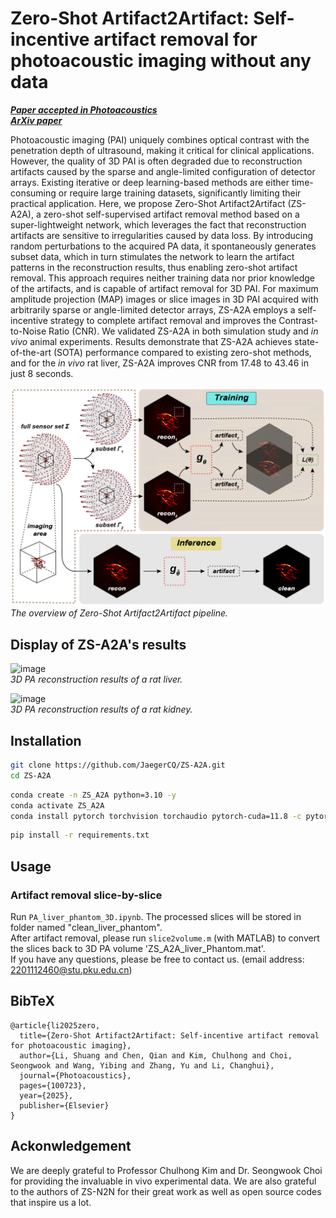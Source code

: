 # Zero-Shot Artifact2Artifact: Self-incentive artifact removal for photoacoustic imaging without any data

[***Paper accepted in Photoacoustics***](https://doi.org/10.1016/j.pacs.2025.100723)   
[***ArXiv paper***](https://arxiv.org/abs/2412.14873)

Photoacoustic imaging (PAI) uniquely combines optical contrast with the penetration depth of ultrasound, making it critical for clinical applications. However, the quality of 3D PAI is often degraded due to reconstruction artifacts caused by the sparse and angle-limited configuration of detector arrays. Existing iterative or deep learning-based methods are either time-consuming or require large training datasets, significantly limiting their practical application. Here, we propose Zero-Shot Artifact2Artifact (ZS-A2A), a zero-shot self-supervised artifact removal method based on a super-lightweight network, which leverages the fact that reconstruction artifacts are sensitive to irregularities caused by data loss. By introducing random perturbations to the acquired PA data, it spontaneously generates subset data, which in turn stimulates the network to learn the artifact patterns in the reconstruction results, thus enabling zero-shot artifact removal. This approach requires neither training data nor prior knowledge of the artifacts, and is capable of artifact removal for 3D PAI. For maximum amplitude projection (MAP) images or slice images in 3D PAI acquired with arbitrarily sparse or angle-limited detector arrays, ZS-A2A employs a self-incentive strategy to complete artifact removal and improves the Contrast-to-Noise Ratio (CNR). We validated ZS-A2A in both simulation study and _in vivo_ animal experiments. Results demonstrate that ZS-A2A achieves state-of-the-art (SOTA) performance compared to existing zero-shot methods, and for the _in vivo_ rat liver, ZS-A2A improves CNR from 17.48 to 43.46 in just 8 seconds.     
      

![image](https://github.com/JaegerCQ/ZS-A2A/blob/main/fig/pipeline.png)      
_The overview of Zero-Shot Artifact2Artifact pipeline._       

## Display of ZS-A2A's results

![image](https://github.com/JaegerCQ/ZS-A2A/blob/main/fig/liver.gif)        
_3D PA reconstruction results of a rat liver._         


![image](https://github.com/JaegerCQ/ZS-A2A/blob/main/fig/kidney.gif)         
_3D PA reconstruction results of a rat kidney._        

## Installation

```bash
git clone https://github.com/JaegerCQ/ZS-A2A.git
cd ZS-A2A
```

```bash
conda create -n ZS_A2A python=3.10 -y
conda activate ZS_A2A
conda install pytorch torchvision torchaudio pytorch-cuda=11.8 -c pytorch -c nvidia
```

```bash
pip install -r requirements.txt
```

## Usage

### Artifact removal slice-by-slice
Run `PA_liver_phantom_3D.ipynb`. The processed slices will be stored in folder named "clean_liver_phantom".    
After artifact removal, please run `slice2volume.m` (with MATLAB) to convert the slices back to 3D PA volume 'ZS_A2A_liver_Phantom.mat'.     
If you have any questions, please be free to contact us. (email address: 2201112460@stu.pku.edu.cn)
## BibTeX

```
@article{li2025zero,      
  title={Zero-Shot Artifact2Artifact: Self-incentive artifact removal for photoacoustic imaging},       
  author={Li, Shuang and Chen, Qian and Kim, Chulhong and Choi, Seongwook and Wang, Yibing and Zhang, Yu and Li, Changhui},       
  journal={Photoacoustics},       
  pages={100723},     
  year={2025},     
  publisher={Elsevier}      
}             
```
## Ackonwledgement

We are deeply grateful to Professor Chulhong Kim and Dr. Seongwook Choi for providing the invaluable in vivo experimental data.
We are also grateful to the authors of ZS-N2N for their great work as well as open source codes that inspire us a lot.
